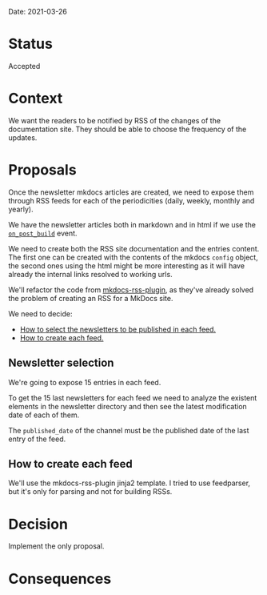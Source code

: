 Date: 2021-03-26

# Status
<!-- What is the status? Draft, Proposed, Accepted, Rejected, Deprecated or Superseded?
-->
Accepted

# Context
<!-- What is the issue that we're seeing that is motivating this decision or change? -->
We want the readers to be notified by RSS of the changes of the documentation
site. They should be able to choose the frequency of the updates.

# Proposals
<!-- What are the possible solutions to the problem described in the context -->

Once the newsletter mkdocs articles are created, we need to expose them through
RSS feeds for each of the periodicities (daily, weekly, monthly and yearly).

We have the newsletter articles both in markdown and in html if we use the
[`on_post_build`](https://www.mkdocs.org/user-guide/plugins/#on_post_build)
event.

We need to create both the RSS site documentation and the entries content. The
first one can be created with the contents of the mkdocs `config` object, the
second ones using the html might be more interesting as it will have already the
internal links resolved to working urls.

We'll refactor the code from
[mkdocs-rss-plugin](https://github.com/Guts/mkdocs-rss-plugin), as they've
already solved the problem of creating an RSS for a MkDocs site.

We need to decide:

* [How to select the newsletters to be published in each
    feed.](#newsletter-selection)
* [How to create each feed.](#how-to-create-each-feed)

## Newsletter selection

We're going to expose 15 entries in each feed.

To get the 15 last newsletters for each feed we need to analyze the existent
elements in the newsletter directory and then see the latest modification date
of each of them.

The `published_date` of the channel must be the published date of the last entry
of the feed.

## How to create each feed

We'll use the mkdocs-rss-plugin jinja2 template. I tried to use feedparser, but
it's only for parsing and not for building RSSs.

# Decision
<!-- What is the change that we're proposing and/or doing? -->
Implement the only proposal.

# Consequences
<!-- What becomes easier or more difficult to do because of this change? -->
